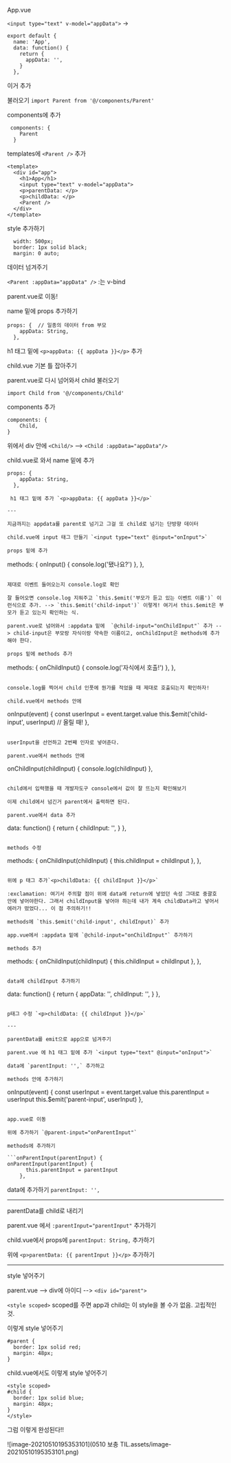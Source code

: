 App.vue

`<input type="text" v-model="appData">` -> 

````vue
export default {
  name: 'App',
  data: function() {
    return {
      appData: '',
    }
  },
````

이거 추가

불러오기 `import Parent from '@/components/Parent'`

components에 추가

```vue
 components: {
    Parent
  }
```

templates에 `<Parent />` 추가

```vue
<template>
  <div id="app">
    <h1>App</h1>
    <input type="text" v-model="appData">
    <p>parentData: </p>
    <p>childData: </p>
    <Parent />
  </div>
</template>
```

style 추가하기

```
  width: 500px;
  border: 1px solid black;
  margin: 0 auto;
```

데이터 넘겨주기

`<Parent :appData="appData" />` :는 v-bind

parent.vue로 이동!

name 밑에 props 추가하기

```
props: {  // 일종의 데이터 from 부모
    appData: String,
  },
```

h1 태그 밑에 `<p>appData: {{ appData }}</p>` 추가

child.vue 기본 틀 잡아주기

parent.vue로 다시 넘어와서 child 불러오기

`import Child from '@/components/Child'`

components 추가

```
components: {
    Child,
}
```

위에서 div 안에 `<Child/>`  --> `<Child :appData="appData"/>`

child.vue로 와서 name 밑에 추가

```props: {
props: {
    appData: String,
  },

 h1 태그 밑에 추가 `<p>appData: {{ appData }}</p>`

---

지금까지는 appdata를 parent로 넘기고 그걸 또 child로 넘기는 단방향 데이터

child.vue에 input 태그 만들기 `<input type="text" @input="onInput">`

props 밑에 추가

```
methods: {
    onInput() {
      console.log('됐나요?')
    },
  },
```

제대로 이벤트 들어오는지 console.log로 확인

잘 들어오면 console.log 지워주고 `this.$emit('부모가 듣고 있는 이벤트 이름')` 이런식으로 추가. --> `this.$emit('child-input')` 이렇게! 여기서 this.$emit은 부모가 듣고 있는지 확인하는 식.

parent.vue로 넘어와서 :appdata 밑에  `@child-input="onChildInput"` 추가 --> child-input은 부모랑 자식이랑 약속한 이름이고, onChildInput은 methods에 추가해야 한다.

props 밑에 methods 추가

```
methods: {
    onChildInput() {
      console.log('자식에서 호출!')
    },
  },
```

console.log를 찍어서 child 인풋에 뭔가를 적었을 때 제대로 호출되는지 확인하자!

child.vue에서 methods 안에

```
onInput(event) {
      const userInput = event.target.value
      this.$emit('child-input', userInput)  // 올릴 때!
    },
```

userInput을 선언하고 2번째 인자로 넣어준다.

parent.vue에서 methods 안에

```
onChildInput(childInput) {
      console.log(childInput)
    },
```

child에서 입력했을 때 개발자도구 console에서 값이 잘 뜨는지 확인해보기

이제 child에서 넘긴거 parent에서 출력하면 된다.

parent.vue에서 data 추가

```
data: function() {
    return {
      childInput: '',
    }
  },
```

methods 수정

```
methods: {
    onChildInput(childInput) {
      this.childInput = childInput
    },
  },
```

위에 p 태그 추가`<p>childData: {{ childInput }}</p>`

:exclamation: 여기서 주의할 점이 위에 data에 return에 넣었던 속성 그대로 중괄호 안에 넣어야한다. 그래서 childInput을 넣어야 하는데 내가 계속 childData라고 넣어서 에러가 떴었다... 이 점 주의하기!!

methods에 `this.$emit('child-input', childInput)` 추가

app.vue에서 :appdata 밑에 `@child-input="onChildInput"` 추가하기

methods 추가

```
methods: {
    onChildInput(childInput) {
      this.childInput = childInput
    },
  },
```

data에 childInput 추가하기

```
data: function() {
    return {
      appData: '',
      childInput: '',
    }
  },
```

p태그 수정 `<p>childData: {{ childInput }}</p>` 

---

parentData를 emit으로 app으로 넘겨주기

parent.vue 에 h1 태그 밑에 추가 `<input type="text" @input="onInput">`

data에 `parentInput: '',` 추가하고

methods 안에 추가하기

```
onInput(event) {
      const userInput = event.target.value
      this.parentInput = userInput
      this.$emit('parent-input', userInput)
    },
```

app.vue로 이동

위에 추가하기 `@parent-input="onParentInput"`

methods에 추가하기

​```onParentInput(parentInput) {
onParentInput(parentInput) {
      this.parentInput = parentInput
    },
```

data에 추가하기 `parentInput: '',`

---

parentData를 child로 내리기

parent.vue 에서 `:parentInput="parentInput"` 추가하기

child.vue에서 props에 `parentInput: String,` 추가하기

위에 `<p>parentData: {{ parentInput }}</p>` 추가하기

---

style 넣어주기

parent.vue --> div에 아이디 --> `<div id="parent">`

`<style scoped>` scoped를 주면 app과 child는 이 style을 볼 수가 없음. 고립적인 것.

이렇게 style 넣어주기

```
#parent {
  border: 1px solid red;
  margin: 48px;
}
```

child.vue에서도 이렇게 style 넣어주기

```
<style scoped>
#child {
  border: 1px solid blue;
  margin: 48px;
}
</style>
```

그럼 이렇게 완성된다!!

![image-20210510195353101](0510 보충 TIL.assets/image-20210510195353101.png)

